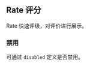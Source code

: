 <div class="demo-header">
<p class="overviewicon">
  <span class="wapi-ui-alert"/>
</p>

## Rate 评分

<nova-uxlink widget-name="Rate"></nova-uxlink>

Rate 快速评级，对评价进行展示。
</div>

### 禁用

可通过 `disabled` 定义是否禁用。

<nova-demo-view link="rate/dynamic-disable"></nova-demo-view>

<br>
